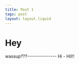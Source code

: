 ```yaml
---
title: Post 1
tags: post
layout: layout.liquid
---   
```


# Hey
wassup???---------------
Hi - HII!!
